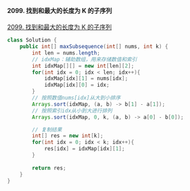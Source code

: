 #### 2099. 找到和最大的长度为 K 的子序列
[2099. 找到和最大的长度为 K 的子序列](https://leetcode-cn.com/problems/find-subsequence-of-length-k-with-the-largest-sum/)
```java
class Solution {
    public int[] maxSubsequence(int[] nums, int k) {
        int len = nums.length;
        // idxMap：辅助数组，用来存储数值和索引
        int idxMap[][] = new int[len][2];
        for(int idx = 0; idx < len; idx++){
            idxMap[idx][1] = nums[idx];
            idxMap[idx][0] = idx;
        }
        // 按照数值nums[idx]从大到小排序
        Arrays.sort(idxMap, (a, b) -> b[1] - a[1]);
        // 按照索引idx从小到大进行排列
        Arrays.sort(idxMap, 0, k, (a, b) -> a[0] - b[0]);

        // 复制结果
        int[] res = new int[k];
        for(int idx = 0; idx < k; idx++){
            res[idx] = idxMap[idx][1];
        }
        
        return res;
    }
}
```

